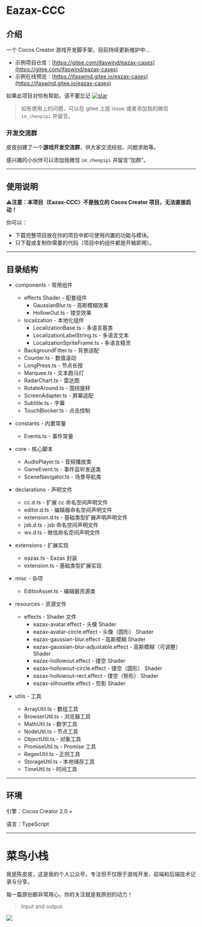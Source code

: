 # Eazax-CCC

## 介绍

一个 Cocos Creator 游戏开发脚手架，目前持续更新维护中...

- 示例项目仓库：[https://gitee.com/ifaswind/eazax-cases](https://gitee.com/ifaswind/eazax-cases)
- 示例在线预览：[https://ifaswind.gitee.io/eazax-cases](https://ifaswind.gitee.io/eazax-cases)



如果此项目对你有帮助，请不要忘记 [![star](https://gitee.com/ifaswind/eazax-ccc/badge/star.svg?theme=dark)](https://gitee.com/ifaswind/eazax-ccc/stargazers)

> 如有使用上的问题，可以在 gitee 上提 issue 或者添加我的微信 `im_chenpipi` 并留言。



### 开发交流群

皮皮创建了一个**游戏开发交流群**，供大家交流经验、问题求助等。

感兴趣的小伙伴可以添加我微信 `im_chenpipi` 并留言“加群”。



---



## 使用说明

**⚠️注意：本项目（Eazax-CCC）不是独立的 Cocos Creator 项目，无法直接启动！**



你可以：

- 下载完整项目放在你的项目中即可使用内置的功能与模块。
- 只下载或复制你需要的代码（项目中的组件都是开箱即用）。



---



## 目录结构

- components - 常用组件
  - effects Shader - 配套组件
    - GaussianBlur.ts - 高斯模糊效果
    - HollowOut.ts - 镂空效果
  - localization - 本地化组件
    - LocalizationBase.ts - 多语言基类
    - LocalizationLabelString.ts - 多语言文本
    - LocalizationSpriteFrame.ts - 多语言精灵
  - BackgroundFitter.ts - 背景适配
  - Counter.ts - 数值滚动
  - LongPress.ts - 节点长按
  - Marquee.ts - 文本跑马灯
  - RadarChart.ts - 雷达图
  - RotateAround.ts - 围绕旋转
  - ScreenAdapter.ts - 屏幕适配
  - Subtitle.ts - 字幕
  - TouchBlocker.ts - 点击控制



- constants - 内置常量
  - Events.ts - 事件常量



- core - 核心脚本
  - AudioPlayer.ts - 音频播放类
  - GameEvent.ts - 事件监听发送类
  - SceneNavigator.ts - 场景导航类



- declarations - 声明文件
  - cc.d.ts - 扩展 cc 命名空间声明文件
  - editor.d.ts - 编辑器命名空间声明文件
  - extension.d.ts - 基础类型扩展声明声明文件
  - jsb.d.ts - jsb 命名空间声明文件
  - wx.d.ts - 微信命名空间声明文件



- extensions - 扩展实现
  - eazax.ts - Eazax 封装
  - extension.ts - 基础类型扩展实现



- misc - 杂项
  - EditorAsset.ts - 编辑器资源类



- resources - 资源文件
  - effects -  Shader 文件
    - eazax-avatar.effect - 头像 Shader
    - eazax-avatar-circle.effect - 头像（圆形） Shader
    - eazax-gaussian-blur.effect - 高斯模糊 Shader
    - eazax-gaussian-blur-adjustable.effect - 高斯模糊（可调整） Shader
    - eazax-hollowout.effect - 镂空 Shader
    - eazax-hollowout-circle.effect - 镂空（圆形） Shader
    - eazax-hollowout-rect.effect - 镂空（矩形） Shader
    - eazax-silhouette.effect - 剪影 Shader



- utils - 工具
  - ArrayUtil.ts - 数组工具
  - BrowserUtil.ts - 浏览器工具
  - MathUtil.ts - 数学工具
  - NodeUtil.ts - 节点工具
  - ObjectUtil.ts - 对象工具
  - PromiseUtil.ts - Promise 工具
  - RegexUtil.ts - 正则工具
  - StorageUtil.ts - 本地储存工具
  - TimeUtil.ts - 时间工具



---



## 环境

引擎：Cocos Creator 2.0 +

语言：TypeScript



---



# 菜鸟小栈

我是陈皮皮，这是我的个人公众号，专注但不仅限于游戏开发、前端和后端技术记录与分享。

每一篇原创都非常用心，你的关注就是我原创的动力！

> Input and output.

![](https://gitee.com/ifaswind/image-storage/raw/master/weixin/official-account.png)

